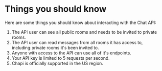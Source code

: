 # Things you should know

Here are some things you should know about interacting with the Chat API:

1. The API user can see all public rooms and needs to be invited to private rooms.
2. The API user can read messages from all rooms it has access to, including private rooms it's been invited to.
3. Anyone with access to the API can use all of it's endpoints.
4. Your API key is limited to 5 requests per second.
5. Chapi is officially supported in the US region.
